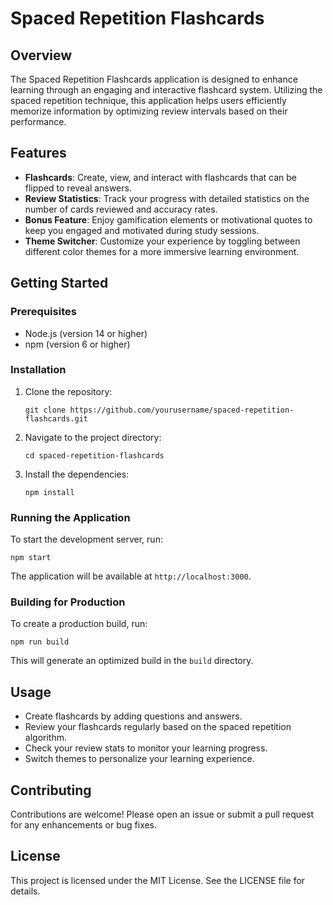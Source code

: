 # Spaced Repetition Flashcards

## Overview
The Spaced Repetition Flashcards application is designed to enhance learning through an engaging and interactive flashcard system. Utilizing the spaced repetition technique, this application helps users efficiently memorize information by optimizing review intervals based on their performance.

## Features
- **Flashcards**: Create, view, and interact with flashcards that can be flipped to reveal answers.
- **Review Statistics**: Track your progress with detailed statistics on the number of cards reviewed and accuracy rates.
- **Bonus Feature**: Enjoy gamification elements or motivational quotes to keep you engaged and motivated during study sessions.
- **Theme Switcher**: Customize your experience by toggling between different color themes for a more immersive learning environment.

## Getting Started

### Prerequisites
- Node.js (version 14 or higher)
- npm (version 6 or higher)

### Installation
1. Clone the repository:
   ```
   git clone https://github.com/yourusername/spaced-repetition-flashcards.git
   ```
2. Navigate to the project directory:
   ```
   cd spaced-repetition-flashcards
   ```
3. Install the dependencies:
   ```
   npm install
   ```

### Running the Application
To start the development server, run:
```
npm start
```
The application will be available at `http://localhost:3000`.

### Building for Production
To create a production build, run:
```
npm run build
```
This will generate an optimized build in the `build` directory.

## Usage
- Create flashcards by adding questions and answers.
- Review your flashcards regularly based on the spaced repetition algorithm.
- Check your review stats to monitor your learning progress.
- Switch themes to personalize your learning experience.

## Contributing
Contributions are welcome! Please open an issue or submit a pull request for any enhancements or bug fixes.

## License
This project is licensed under the MIT License. See the LICENSE file for details.